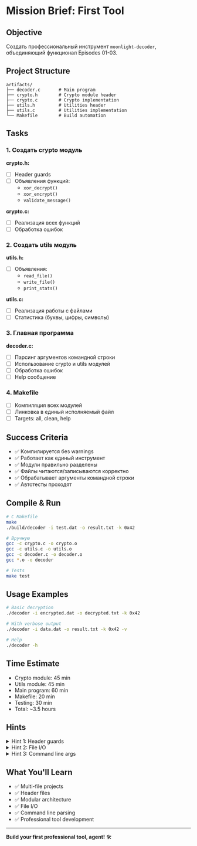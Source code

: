 # Mission Brief: First Tool

## Objective
Создать профессиональный инструмент `moonlight-decoder`, объединяющий функционал Episodes 01-03.

## Project Structure
```
artifacts/
├── decoder.c       # Main program
├── crypto.h        # Crypto module header
├── crypto.c        # Crypto implementation  
├── utils.h         # Utilities header
├── utils.c         # Utilities implementation
└── Makefile        # Build automation
```

## Tasks

### 1. Создать crypto модуль
**crypto.h:**
- [ ] Header guards
- [ ] Объявления функций:
  - `xor_decrypt()`
  - `xor_encrypt()`
  - `validate_message()`

**crypto.c:**
- [ ] Реализация всех функций
- [ ] Обработка ошибок

### 2. Создать utils модуль
**utils.h:**
- [ ] Объявления:
  - `read_file()`
  - `write_file()`
  - `print_stats()`

**utils.c:**
- [ ] Реализация работы с файлами
- [ ] Статистика (буквы, цифры, символы)

### 3. Главная программа
**decoder.c:**
- [ ] Парсинг аргументов командной строки
- [ ] Использование crypto и utils модулей
- [ ] Обработка ошибок
- [ ] Help сообщение

### 4. Makefile
- [ ] Компиляция всех модулей
- [ ] Линковка в единый исполняемый файл
- [ ] Targets: all, clean, help

## Success Criteria
- ✅ Компилируется без warnings
- ✅ Работает как единый инструмент
- ✅ Модули правильно разделены
- ✅ Файлы читаются/записываются корректно
- ✅ Обрабатывает аргументы командной строки
- ✅ Автотесты проходят

## Compile & Run
```bash
# С Makefile
make
./build/decoder -i test.dat -o result.txt -k 0x42

# Вручную
gcc -c crypto.c -o crypto.o
gcc -c utils.c -o utils.o
gcc -c decoder.c -o decoder.o
gcc *.o -o decoder

# Tests
make test
```

## Usage Examples
```bash
# Basic decryption
./decoder -i encrypted.dat -o decrypted.txt -k 0x42

# With verbose output
./decoder -i data.dat -o result.txt -k 0x42 -v

# Help
./decoder -h
```

## Time Estimate
- Crypto module: 45 min
- Utils module: 45 min
- Main program: 60 min
- Makefile: 20 min
- Testing: 30 min
- Total: ~3.5 hours

## Hints
<details>
<summary>Hint 1: Header guards</summary>

```c
#ifndef CRYPTO_H
#define CRYPTO_H

// Declarations...

#endif
```
</details>

<details>
<summary>Hint 2: File I/O</summary>

```c
FILE *fp = fopen(filename, "rb");
if (fp == NULL) {
    perror("Error opening file");
    return NULL;
}

// Read/write...

fclose(fp);
```
</details>

<details>
<summary>Hint 3: Command line args</summary>

```c
int main(int argc, char *argv[]) {
    for (int i = 1; i < argc; i++) {
        if (strcmp(argv[i], "-i") == 0) {
            input_file = argv[++i];
        }
        // ...
    }
}
```
</details>

## What You'll Learn
- ✅ Multi-file projects
- ✅ Header files
- ✅ Modular architecture
- ✅ File I/O
- ✅ Command line parsing
- ✅ Professional tool development

---

**Build your first professional tool, agent!** 🛠️
